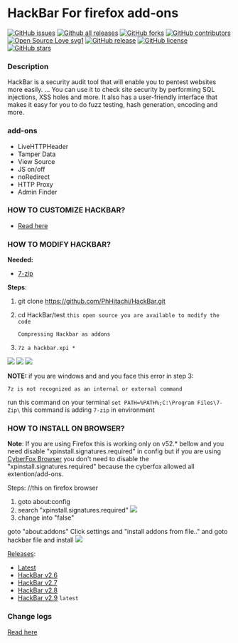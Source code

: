 
# HackBar For firefox add-ons

[![GitHub issues](https://img.shields.io/github/issues/PhHitachi/HackBar)](https://GitHub.com/PhHitachi/HackBar/issues/)
[![Github all releases](https://img.shields.io/github/downloads/Naereen/StrapDown.js/total.svg)](https://github.com/PhHitachi/HackBar/releases/)
[![GitHub forks](https://img.shields.io/github/forks/PhHitachi/HackBar)](https://GitHub.com/PhHitachi/HackBar/network/)
[![GitHub contributors](https://img.shields.io/github/contributors/Naereen/StrapDown.js.svg)](https://GitHub.com/PhHitachi/HackBar/graphs/contributors/)
[![Open Source Love svg1](https://badges.frapsoft.com/os/v1/open-source.svg?v=103)](https://github.com/PhHitachi/HackBar/tree/master/src)
[![GitHub release](https://img.shields.io/github/release/PhHitachi/HackBar)](https://github.com/PhHitachi/HackBar/releases/)
[![GitHub license](https://img.shields.io/github/license/PhHitachi/HackBar?style=flat-square)](https://github.com/PhHitachi/HackBar/blob/master/LICENSE)
[![GitHub stars](https://img.shields.io/github/stars/PhHitachi/HackBar)](https://github.com/PhHitachi/HackBar/stargazers/)


### Description

HackBar is a security audit tool that will enable you to pentest websites more easily. ... You can use it to check site security by performing SQL injections, XSS holes and more. It also has a user-friendly interface that makes it easy for you to do fuzz testing, hash generation, encoding and more.

### add-ons
 - LiveHTTPHeader 
 - Tamper Data
 - View Source
 - JS on/off
 - noRedirect
 - HTTP Proxy 
 - Admin Finder

### HOW TO CUSTOMIZE HACKBAR?

- [Read here](https://github.com/PhHitachi/Hackbar/blob/master/customized.md)

### HOW TO MODIFY HACKBAR?

<b>Needed:</b>
- [7-zip](https://www.7-zip.org/)

<b>Steps</b>:

 1. git clone https://github.com/PhHitachi/HackBar.git
 2. cd HackBar/test `this open source you are available to modify the code`
 
    `Compressing Hackbar as addons`
 3. `7z a hackbar.xpi *` 

![](https://i.ibb.co/rvRr6tx/269855933-5232581303447216-3203546644406668911-n.png)
![](https://i.ibb.co/5Yr6rX3/270149639-628675308174047-73138045198747101-n.png)
![](https://i.ibb.co/WyVZPhy/270028120-980522869479865-4508873930942660406-n.png)

 <b>NOTE:</b> if you are windows and and you face this error in step 3:

 `7z is not recognized as an internal or external command`

run this command on your terminal `set PATH=%PATH%;C:\Program Files\7-Zip\`
this command is adding `7-zip` in environment

### HOW TO INSTALL ON BROWSER?

<b>Note</b>: If you are using Firefox this is working only on v52.* bellow and you need disable "xpinstall.signatures.required" in config but if you are using [CyberFox Browser](https://sourceforge.net/projects/cyberfox/) you don't need to disable the "xpinstall.signatures.required" because the cyberfox allowed all extention/add-ons.
 
Steps: //this on firefox browser
1. goto about:config
2. search "xpinstall.signatures.required"
![](https://github.com/PhHitachi/Hackbar/blob/master/img/xpiinstall.png)
3. change into "false"

goto "about:addons" 
Click settings and "install addons from file.." and goto hackbar file and install 
![](https://github.com/PhHitachi/Hackbar/blob/master/img/install-from-files.png)

[Releases](https://github.com/PhHitachi/HackBar/releases/):

- [Latest](https://github.com/PhHitachi/HackBar/releases/latest)
- [HackBar v2.6](https://github.com/PhHitachi/HackBar/releases/tag/v2.6)
- [HackBar v2.7](https://github.com/PhHitachi/HackBar/releases/tag/v2.7)
- [HackBar v2.8](https://github.com/PhHitachi/HackBar/releases/tag/v2.8)
- [HackBar v2.9](https://github.com/PhHitachi/HackBar/releases/tag/v2.9) `latest`

### Change logs
[Read here](https://github.com/PhHitachi/HackBar/blob/master/ChangeLog.md)



